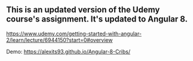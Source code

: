 ## This is an updated version of the Udemy course's assignment. It's updated to Angular 8.
https://www.udemy.com/getting-started-with-angular-2/learn/lecture/6944150?start=0#overview

Demo: https://alexits93.github.io/Angular-8-Cribs/
